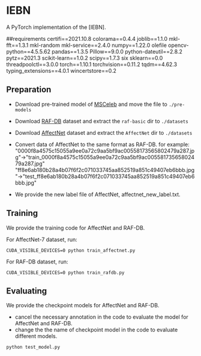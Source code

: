 # IEBN
A PyTorch implementation of the [IEBN].

##requirements
certifi==2021.10.8
colorama==0.4.4
joblib==1.1.0
mkl-fft==1.3.1
mkl-random
mkl-service==2.4.0
numpy==1.22.0
olefile 
opencv-python==4.5.5.62
pandas==1.3.5
Pillow==9.0.0
python-dateutil==2.8.2
pytz==2021.3
scikit-learn==1.0.2
scipy==1.7.3
six 
sklearn==0.0
threadpoolctl==3.0.0
torch==1.10.1
torchvision==0.11.2
tqdm==4.62.3
typing_extensions==4.0.1
wincertstore==0.2

## Preparation
- Download pre-trained model of [MSCeleb](https://drive.google.com/file/d/1H421M8mosIVt8KsEWQ1UuYMkQS8X1prf/view?usp=sharing) and move the file to `./pre-models`
- Download [RAF-DB](http://www.whdeng.cn/raf/model1.html) dataset and extract the `raf-basic` dir to `./datasets`
- Download [AffectNet](http://mohammadmahoor.com/affectnet/) dataset and extract the `AffectNet` dir  to `./datasets` 
- Convert data of AffectNet to the same format as RAF-DB.
for example:
"0000f8a4575c15055a9ee0a72c9aa5bf9ac00558173565802479a287.jpg"→"train_0000f8a4575c15055a9ee0a72c9aa5bf9ac00558173565802479a287.jpg"
"ff8e6ab180b28a4b07f6f2c071033745aa852519a851c49407eb6bbb.jpg"→"test_ff8e6ab180b28a4b07f6f2c071033745aa852519a851c49407eb6bbb.jpg"

- We provide the new label file of AffectNet, affectnet_new_label.txt.


## Training
We provide the training code for AffectNet and RAF-DB.  

For AffectNet-7 dataset, run:
```
CUDA_VISIBLE_DEVICES=0 python train_affectnet.py
```

For RAF-DB dataset, run:
```
CUDA_VISIBLE_DEVICES=0 python train_rafdb.py
```

## Evaluating
We provide the checkpoint models for AffectNet and RAF-DB. 

- cancel the necessary  annotation in the code to evaluate the model for AffectNet and RAF-DB. 
- change the the name of checkpoint model in the code to evaluate different models.
```
python test_model.py
```
